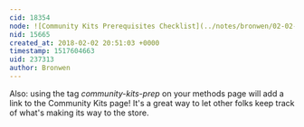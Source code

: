 ```yaml
---
cid: 18354
node: ![Community Kits Prerequisites Checklist](../notes/bronwen/02-02-2018/community-kits-prerequisites-checklist)
nid: 15665
created_at: 2018-02-02 20:51:03 +0000
timestamp: 1517604663
uid: 237313
author: Bronwen
---
```


Also: using the tag *community-kits-prep* on your methods page will add a link to the Community Kits page! It's a great way to let other folks keep track of what's making its way to the store.